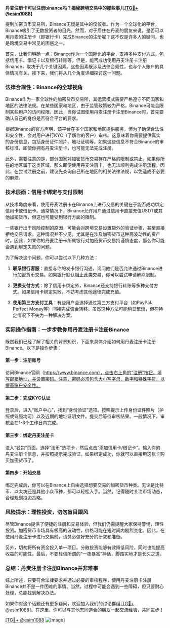 **丹麦注册卡可以注册binance吗？揭秘跨境交易中的那些事儿[[TG💪+ @esim1088](https://t.me/s/esim1088)]**

提到加密货币交易所，Binance无疑是其中的佼佼者。作为一个全球化的平台，Binance吸引了无数投资者的目光。然而，对于居住在丹麦的朋友来说，是否可以用丹麦的注册卡（即银行卡）完成Binance的注册呢？这不仅是许多人的疑问，也是跨境交易中常见的困惑之一。

首先，让我们明确一点：Binance作为一个国际化的平台，支持多种支付方式，包括信用卡、借记卡以及银行转账等。但是，能否成功使用丹麦注册卡注册Binance，取决于几个关键因素。这些因素既涉及法律合规性，也与个人账户的具体情况有关。接下来，我们将从几个角度详细探讨这一问题。

### 法律合规性：Binance的全球视角

Binance作为一家全球性的加密货币交易所，其运营模式需要严格遵守不同国家和地区的法律法规。在某些国家和地区，由于监管政策较为严格，Binance可能会限制某些用户的访问权限。因此，当你试图使用丹麦注册卡注册Binance时，首先要确认自己的身份是否符合平台的要求。

根据Binance的官方声明，该平台在多个国家和地区提供服务，但为了确保合法性和安全性，会对用户进行KYC（了解你的客户）审核。这意味着你需要提供真实的身份信息，包括身份证件照片、地址证明等。如果这些信息不符合Binance的审核标准，即使你拥有丹麦注册卡，也可能无法完成注册。

此外，需要注意的是，部分国家对加密货币交易存在严格的限制或禁止。如果你所在的地区属于这类区域，那么即便使用丹麦注册卡，也无法顺利完成注册流程。因此，在尝试注册之前，建议先查询自己所在地区的相关法律法规，以免造成不必要的麻烦。

### 技术层面：信用卡绑定与支付限制

从技术角度来看，使用丹麦注册卡在Binance上进行交易的关键在于能否成功绑定信用卡或借记卡。通常情况下，Binance允许用户通过信用卡直接充值USDT或其他加密货币，但这也可能受到银行方面的限制。

一些银行出于风险控制的原因，可能会对跨境交易设置额外的验证步骤，甚至直接拒绝交易请求。这种情况并不少见，尤其是在涉及加密货币这种高波动性的资产时。因此，如果你的丹麦注册卡所属银行对加密货币交易持谨慎态度，那么你可能会遇到绑定失败的问题。

为了解决这个问题，你可以尝试以下几种方法：

1. **联系银行客服**：直接与你的发卡银行沟通，询问他们是否允许通过Binance进行加密货币交易。如果银行默认阻止此类交易，你可以尝试申请解除限制。
   
2. **更换支付方式**：除了信用卡绑定外，Binance还支持银行转账等多种支付方式。如果信用卡绑定失败，不妨考虑其他途径完成充值。

3. **使用第三方支付工具**：有些用户会选择通过第三方支付平台（如PayPal、Perfect Money等）间接完成资金转移。虽然这种方法可能稍显繁琐，但在特定情况下不失为一种解决方案。

### 实际操作指南：一步步教你用丹麦注册卡注册Binance

既然我们已经了解了相关的背景知识，下面来具体介绍如何用丹麦注册卡注册Binance。以下是操作步骤：

#### 第一步：注册账号
访问Binance官网（https://www.binance.com），点击右上角的“注册”按钮。填写邮箱地址，并设置密码。注意，密码必须包含大小写字母、数字和特殊字符，以提高账户安全性。

#### 第二步：完成KYC认证
登录后，进入“账户中心”，找到“身份验证”选项。按照提示上传身份证件照片（护照或驾照均可）以及近期的地址证明文件。提交后等待审核结果。一般情况下，审核会在1-3个工作日内完成。

#### 第三步：绑定丹麦注册卡
进入“钱包”页面，选择“法币”选项卡，然后点击“添加信用卡/借记卡”。输入你的丹麦注册卡信息，并按照提示完成验证。如果绑定成功，你就可以直接用这张卡购买加密货币了。

#### 第四步：开始交易
绑定完成后，你可以在Binance上自由选择想要交易的加密货币种类。无论是比特币、以太坊还是其他小众币种，都可以轻松入手。当然，记得随时关注市场动态，合理规划投资策略。

### 风险提示：理性投资，切勿盲目跟风

尽管Binance提供了便捷的注册和交易体验，但我们仍需提醒大家保持警惕，理性投资。加密货币市场具有极高的波动性，价格可能在短时间内剧烈变化。因此，在使用丹麦注册卡进行交易前，请务必做好充分的研究和准备。

另外，切勿将所有资金投入单一项目。分散投资能够有效降低风险，同时也能提高收益的可能性。最后，不要轻信所谓的“一夜暴富”神话，脚踏实地才是长久之道。

### 总结：丹麦注册卡注册Binance并非难事

综上所述，只要符合法律要求并通过必要的审核程序，使用丹麦注册卡注册Binance并不是一件困难的事情。当然，过程中可能会遇到一些障碍，但只要耐心处理，总能找到解决办法。

如果你对这个话题还有更多疑问，欢迎加入我们的讨论群组[[TG💪+ @esim1088](https://t.me/s/esim1088)]。在这里，你可以与其他志同道合的朋友一起交流经验，共同进步！

[[TG💪+ @esim1088](https://t.me/s/esim1088) ![Image](https://i.postimg.cc/4NQfJmqS/Snipaste-2025-05-13-00-14-12.png)]